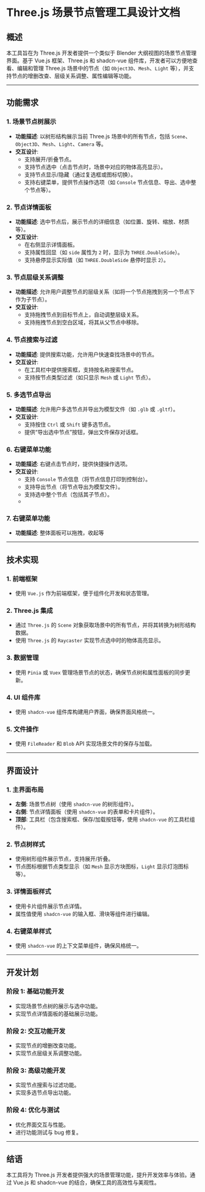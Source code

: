 # Three.js 场景节点管理工具设计文档

## 概述

本工具旨在为 Three.js 开发者提供一个类似于 Blender 大纲视图的场景节点管理界面。基于 Vue.js 框架、Three.js 和 shadcn-vue 组件库，开发者可以方便地查看、编辑和管理 Three.js 场景中的节点（如 `Object3D`、`Mesh`、`Light` 等），并支持节点的增删改查、层级关系调整、属性编辑等功能。

---

## 功能需求

### 1. 场景节点树展示

- **功能描述**: 以树形结构展示当前 Three.js 场景中的所有节点，包括 `Scene`、`Object3D`、`Mesh`、`Light`、`Camera` 等。
- **交互设计**:
  - 支持展开/折叠节点。
  - 支持节点选中（点击节点时，场景中对应的物体高亮显示）。
  - 支持节点显示/隐藏（通过复选框或图标切换）。
  - 支持右键菜单，提供节点操作选项（如 `Console` 节点信息、导出、选中整个节点等）。

### 2. 节点详情面板

- **功能描述**: 选中节点后，展示节点的详细信息（如位置、旋转、缩放、材质等）。
- **交互设计**:
  - 在右侧显示详情面板。
  - 支持属性回显（如 `side` 属性为 `2` 时，显示为 `THREE.DoubleSide`）。
  - 支持悬停显示实际值（如 `THREE.DoubleSide` 悬停时显示 `2`）。

### 3. 节点层级关系调整

- **功能描述**: 允许用户调整节点的层级关系（如将一个节点拖拽到另一个节点下作为子节点）。
- **交互设计**:
  - 支持拖拽节点到目标节点上，自动调整层级关系。
  - 支持拖拽节点到空白区域，将其从父节点中移除。

### 4. 节点搜索与过滤

- **功能描述**: 提供搜索功能，允许用户快速查找场景中的节点。
- **交互设计**:
  - 在工具栏中提供搜索框，支持按名称搜索节点。
  - 支持按节点类型过滤（如只显示 `Mesh` 或 `Light` 节点）。

### 5. 多选节点导出

- **功能描述**: 允许用户多选节点并导出为模型文件（如 `.glb` 或 `.gltf`）。
- **交互设计**:
  - 支持按住 `Ctrl` 或 `Shift` 键多选节点。
  - 提供“导出选中节点”按钮，弹出文件保存对话框。

### 6. 右键菜单功能

- **功能描述**: 右键点击节点时，提供快捷操作选项。
- **交互设计**:
  - 支持 `Console` 节点信息（将节点信息打印到控制台）。
  - 支持导出节点（将节点导出为模型文件）。
  - 支持选中整个节点（包括其子节点）。
  - 
### 7. 右键菜单功能

- **功能描述**: 整体面板可以拖拽，收起等

---

## 技术实现

### 1. 前端框架

- 使用 `Vue.js` 作为前端框架，便于组件化开发和状态管理。

### 2. Three.js 集成

- 通过 `Three.js` 的 `Scene` 对象获取场景中的所有节点，并将其转换为树形结构数据。
- 使用 `Three.js` 的 `Raycaster` 实现节点选中时的物体高亮显示。

### 3. 数据管理

- 使用 `Pinia` 或 `Vuex` 管理场景节点的状态，确保节点树和属性面板的同步更新。

### 4. UI 组件库

- 使用 `shadcn-vue` 组件库构建用户界面，确保界面风格统一。

### 5. 文件操作

- 使用 `FileReader` 和 `Blob` API 实现场景文件的保存与加载。

---

## 界面设计

### 1. 主界面布局

- **左侧**: 场景节点树（使用 `shadcn-vue` 的树形组件）。
- **右侧**: 节点详情面板（使用 `shadcn-vue` 的表单和卡片组件）。
- **顶部**: 工具栏（包含搜索框、保存/加载按钮等，使用 `shadcn-vue` 的工具栏组件）。

### 2. 节点树样式

- 使用树形组件展示节点，支持展开/折叠。
- 节点图标根据节点类型显示（如 `Mesh` 显示方块图标，`Light` 显示灯泡图标等）。

### 3. 详情面板样式

- 使用卡片组件展示节点详情。
- 属性值使用 `shadcn-vue` 的输入框、滑块等组件进行编辑。

### 4. 右键菜单样式

- 使用 `shadcn-vue` 的上下文菜单组件，确保风格统一。

---

## 开发计划

### 阶段 1: 基础功能开发

- 实现场景节点树的展示与选中功能。
- 实现节点详情面板的基础展示功能。

### 阶段 2: 交互功能开发

- 实现节点的增删改查功能。
- 实现节点层级关系调整功能。

### 阶段 3: 高级功能开发

- 实现节点搜索与过滤功能。
- 实现多选节点导出功能。

### 阶段 4: 优化与测试

- 优化界面交互与性能。
- 进行功能测试与 bug 修复。

---

## 结语

本工具将为 Three.js 开发者提供强大的场景管理功能，提升开发效率与体验。通过 Vue.js 和 shadcn-vue 的结合，确保工具的高效性与美观性。

